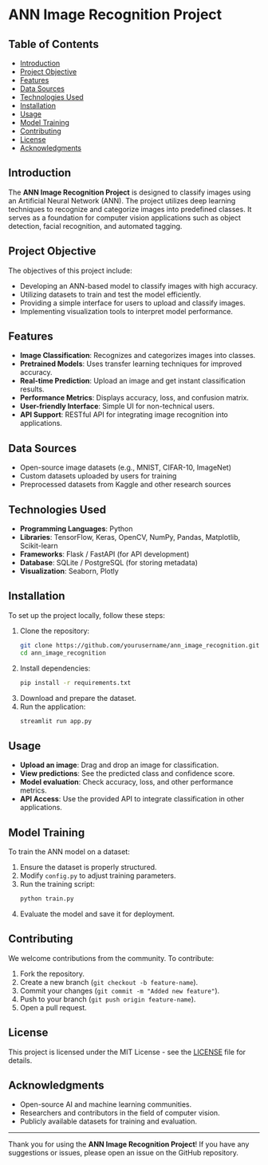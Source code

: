 # ANN Image Recognition Project

## Table of Contents
- [Introduction](#introduction)
- [Project Objective](#project-objective)
- [Features](#features)
- [Data Sources](#data-sources)
- [Technologies Used](#technologies-used)
- [Installation](#installation)
- [Usage](#usage)
- [Model Training](#model-training)
- [Contributing](#contributing)
- [License](#license)
- [Acknowledgments](#acknowledgments)

## Introduction
The **ANN Image Recognition Project** is designed to classify images using an Artificial Neural Network (ANN). The project utilizes deep learning techniques to recognize and categorize images into predefined classes. It serves as a foundation for computer vision applications such as object detection, facial recognition, and automated tagging.

## Project Objective
The objectives of this project include:
- Developing an ANN-based model to classify images with high accuracy.
- Utilizing datasets to train and test the model efficiently.
- Providing a simple interface for users to upload and classify images.
- Implementing visualization tools to interpret model performance.

## Features
- **Image Classification**: Recognizes and categorizes images into classes.
- **Pretrained Models**: Uses transfer learning techniques for improved accuracy.
- **Real-time Prediction**: Upload an image and get instant classification results.
- **Performance Metrics**: Displays accuracy, loss, and confusion matrix.
- **User-friendly Interface**: Simple UI for non-technical users.
- **API Support**: RESTful API for integrating image recognition into applications.

## Data Sources
- Open-source image datasets (e.g., MNIST, CIFAR-10, ImageNet)
- Custom datasets uploaded by users for training
- Preprocessed datasets from Kaggle and other research sources

## Technologies Used
- **Programming Languages**: Python
- **Libraries**: TensorFlow, Keras, OpenCV, NumPy, Pandas, Matplotlib, Scikit-learn
- **Frameworks**: Flask / FastAPI (for API development)
- **Database**: SQLite / PostgreSQL (for storing metadata)
- **Visualization**: Seaborn, Plotly

## Installation
To set up the project locally, follow these steps:

1. Clone the repository:
   ```sh
   git clone https://github.com/yourusername/ann_image_recognition.git
   cd ann_image_recognition
   ```
2. Install dependencies:
   ```sh
   pip install -r requirements.txt
   ```
3. Download and prepare the dataset.
4. Run the application:
   ```sh
   streamlit run app.py
   ```

## Usage
- **Upload an image**: Drag and drop an image for classification.
- **View predictions**: See the predicted class and confidence score.
- **Model evaluation**: Check accuracy, loss, and other performance metrics.
- **API Access**: Use the provided API to integrate classification in other applications.

## Model Training
To train the ANN model on a dataset:
1. Ensure the dataset is properly structured.
2. Modify `config.py` to adjust training parameters.
3. Run the training script:
   ```sh
   python train.py
   ```
4. Evaluate the model and save it for deployment.

## Contributing
We welcome contributions from the community. To contribute:
1. Fork the repository.
2. Create a new branch (`git checkout -b feature-name`).
3. Commit your changes (`git commit -m "Added new feature"`).
4. Push to your branch (`git push origin feature-name`).
5. Open a pull request.

## License
This project is licensed under the MIT License - see the [LICENSE](LICENSE) file for details.

## Acknowledgments
- Open-source AI and machine learning communities.
- Researchers and contributors in the field of computer vision.
- Publicly available datasets for training and evaluation.

---
Thank you for using the **ANN Image Recognition Project**! If you have any suggestions or issues, please open an issue on the GitHub repository.

